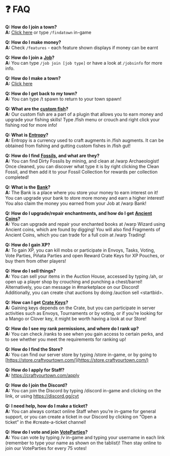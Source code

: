 # ❓ FAQ

**Q: How do I join a town?**\
**A:** [Click here](towny/find-a-town.md) or type `/findatown` in-game

**Q: How do I make money?**\
**A:** Check `/features` - each feature shown displays if money can be earnt

**Q: How do I join a** [**Job**](content/jobs.md)**?**\
**A:** You can type `/job join [job type]` or have a look at `/jobsinfo` for more info.

**Q: How do I make a town?**\
**A:** [Click here](towny/creating-a-town.md)

**Q: How do I get back to my town?**\
**A:** You can type /t spawn to return to your town spawn!

**Q: What are the** [**custom fish**](content/fishing.md)**?**\
**A:** Our custom fish are a part of a plugin that allows you to earn money and upgrade your fishing skills! Type /fish menu or crouch and right click your fishing rod for more info!

**Q: What is** [**Entropy**](content/fishing.md#what-is-entropy)**?**\
**A:** Entropy is a currency used to craft augments in /fish augments. It can be obtained from fishing and gutting custom fishes in /fish gut!&#x20;

**Q: How do I find** [**Fossils**](../cyt-survival/content/fossils.md)**, and what are they?**\
**A:** You can find Dirty Fossils by mining, and clean at /warp Archaeologist! Once cleaned, you can discover what type it is by right clicking the Clean Fossil, and then add it to your Fossil Collection for rewards per collection completed!

**Q: What is the** [**Bank**](content/bank.md)**?**\
**A:** The Bank is a place where you store your money to earn interest on it! You can upgrade your bank to store more money and earn a higher interest! You also claim the money you earned from your Job at /warp Bank!

**Q: How do I upgrade/repair enchantments, and how do I get** [**Ancient Coins**](content/enchantment-cap/#ancient-coins)**?**\
**A:** You can upgrade and repair your enchanted books at /warp Wizard using Ancient coins, which are found by digging! You will also find Fragments of Ancient Coins, which you can trade for a full coin at /warp Trading!

**Q: How do I gain XP?**\
**A:** To gain XP, you can kill mobs or participate in Envoys, Tasks, Voting, Vote Parties, Piñata Parties and open Reward Crate Keys for XP Pouches, or buy them from other players!

**Q: How do I sell things?**\
**A:** You can sell your items in the Auction House, accessed by typing /ah, or open up a player shop by crouching and punching a chest/barrel! Alternatively, you can message in #marketplace on our Discord! Additionally, you can create chat auctions by doing /auction sell \<startbid>.

**Q:** **How can I get** [**Crate Keys**](content/crates.md)**?**\
**A:** Gaining keys depends on the Crate, but you can participate in server activities such as Envoys, Tournaments or by voting, or if you’re looking for a Mango or Clover key, it might be worth having a look at our Store!

**Q: How do I see my rank permissions, and where do I rank up?**\
**A:** You can check /ranks to see when you gain access to certain perks, and to see whether you meet the requirements for ranking up!

**Q: How do I find the Store?**\
**A:** You can find our server store by typing /store in-game, or by going to [https://store.craftyourtown.com/](https://store.craftyourtown.com/)

**Q: How do I apply for Staff?**\
**A:** https://craftyourtown.com/apply

**Q: How do I join the Discord?**\
**A:** You can join the Discord by typing /discord in-game and clicking on the link, or using [https://discord.gg/cyt ](https://discord.com/invite/cyt)

**Q: I need help, how do I make a ticket?**\
**A:** You can always contact online Staff when you’re in-game for general support, or you can create a ticket in our Discord by clicking on “Open a ticket” in the #create-a-ticket channel!

**Q: How do I vote and join** [**VoteParties**](../cyt-survival/content/voting-and-vote-parties.md)**?**\
**A:** You can vote by typing /v in-game and typing your username in each link (remember to type your name as shown on the tablist)! Then stay online to join our VoteParties for every 75 votes!
